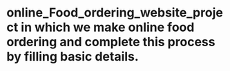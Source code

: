 # online_Food_ordering_website_project in which we make online food ordering and complete this process by filling basic details.

